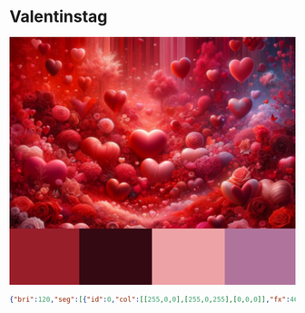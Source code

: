 # Valentinstag

![Valentinstag](bilder/valentinstag.png)
```json
{"bri":120,"seg":[{"id":0,"col":[[255,0,0],[255,0,255],[0,0,0]],"fx":46,"sx":75,"ix":255,"pal":0}]}